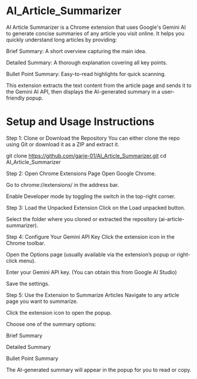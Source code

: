 # AI_Article_Summarizer

AI Article Summarizer is a Chrome extension that uses Google's Gemini AI to generate concise summaries of any article you visit online. It helps you quickly understand long articles by providing:

Brief Summary: A short overview capturing the main idea.

Detailed Summary: A thorough explanation covering all key points.

Bullet Point Summary: Easy-to-read highlights for quick scanning.

This extension extracts the text content from the article page and sends it to the Gemini AI API, then displays the AI-generated summary in a user-friendly popup.


# Setup and Usage Instructions
Step 1: Clone or Download the Repository
You can either clone the repo using Git or download it as a ZIP and extract it.

git clone https://github.com/garje-01/AI_Article_Summarizer.git
cd AI_Article_Summarizer 
  
Step 2: Open Chrome Extensions Page
Open Google Chrome.

Go to chrome://extensions/ in the address bar.

Enable Developer mode by toggling the switch in the top-right corner.

Step 3: Load the Unpacked Extension
Click on the Load unpacked button.

Select the folder where you cloned or extracted the repository (ai-article-summarizer).

Step 4: Configure Your Gemini API Key
Click the extension icon in the Chrome toolbar.

Open the Options page (usually available via the extension’s popup or right-click menu).

Enter your Gemini API key.
(You can obtain this from Google AI Studio)

Save the settings.

Step 5: Use the Extension to Summarize Articles
Navigate to any article page you want to summarize.

Click the extension icon to open the popup.

Choose one of the summary options:

Brief Summary

Detailed Summary

Bullet Point Summary

The AI-generated summary will appear in the popup for you to read or copy.
